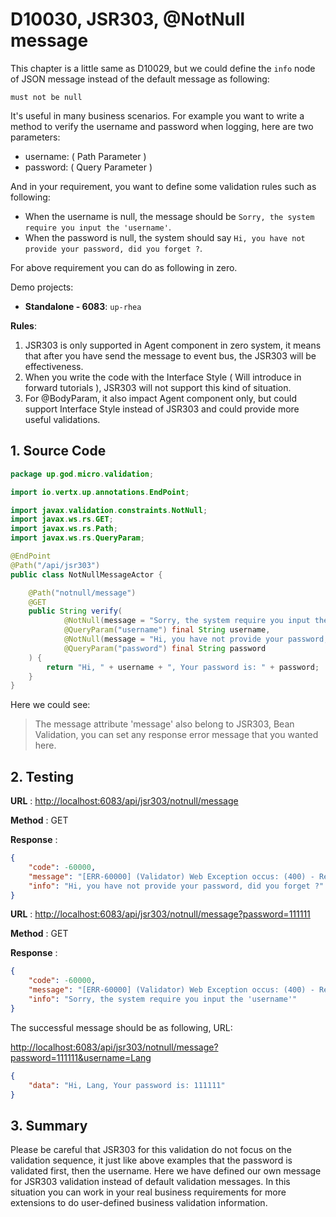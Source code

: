 # D10030, JSR303, @NotNull message

This chapter is a little same as D10029, but we could define the `info` node of JSON message instead of the default message as following:

```
must not be null
```

It's useful in many business scenarios. For example you want to write a method to verify the username and password when logging, here are two parameters:

* username: \( Path Parameter \)
* password: \( Query Parameter \)

And in your requirement, you want to define some validation rules such as following:

* When the username is null, the message should be `Sorry, the system require you input the 'username'`.
* When the password is null, the system should say `Hi, you have not provide your password, did you forget ?`.

For above requirement you can do as following in zero.

Demo projects:

* **Standalone - 6083**: `up-rhea`

**Rules**:

1. JSR303 is only supported in Agent component in zero system, it means that after you have send the message to event bus, the JSR303 will be effectiveness.
2. When you write the code with the Interface Style \( Will introduce in forward tutorials \), JSR303 will not support this kind of situation.
3. For @BodyParam, it also impact Agent component only, but could support Interface Style instead of JSR303 and could provide more useful validations.

## 1. Source Code

```java
package up.god.micro.validation;

import io.vertx.up.annotations.EndPoint;

import javax.validation.constraints.NotNull;
import javax.ws.rs.GET;
import javax.ws.rs.Path;
import javax.ws.rs.QueryParam;

@EndPoint
@Path("/api/jsr303")
public class NotNullMessageActor {

    @Path("notnull/message")
    @GET
    public String verify(
            @NotNull(message = "Sorry, the system require you input the 'username'")
            @QueryParam("username") final String username,
            @NotNull(message = "Hi, you have not provide your password, did you forget ?")
            @QueryParam("password") final String password
    ) {
        return "Hi, " + username + ", Your password is: " + password;
    }
}
```

Here we could see:

> The message attribute 'message' also belong to JSR303, Bean Validation, you can set any response error message that you wanted here.

## 2. Testing

**URL** : [http://localhost:6083/api/jsr303/notnull/message](http://localhost:6083/api/jsr303/notnull/message)

**Method** : GET

**Response** :

```json
{
    "code": -60000,
    "message": "[ERR-60000] (Validator) Web Exception occus: (400) - Request validation failure, class = class up.god.micro.validation.NotNullMessageActor, method = public java.lang.String up.god.micro.validation.NotNullMessageActor.verify(java.lang.String,java.lang.String), message = Hi, you have not provide your password, did you forget ?.",
    "info": "Hi, you have not provide your password, did you forget ?"
}
```

**URL** : [http://localhost:6083/api/jsr303/notnull/message?password=111111](http://localhost:6083/api/jsr303/notnull/message?password=111111)

**Method** : GET

**Response** :

```json
{
    "code": -60000,
    "message": "[ERR-60000] (Validator) Web Exception occus: (400) - Request validation failure, class = class up.god.micro.validation.NotNullMessageActor, method = public java.lang.String up.god.micro.validation.NotNullMessageActor.verify(java.lang.String,java.lang.String), message = Sorry, the system require you input the 'username'.",
    "info": "Sorry, the system require you input the 'username'"
}
```

The successful message should be as following, URL:

[http://localhost:6083/api/jsr303/notnull/message?password=111111&username=Lang](http://localhost:6083/api/jsr303/notnull/message?password=111111&username=Lang)

```json
{
    "data": "Hi, Lang, Your password is: 111111"
}
```

## 3. Summary

Please be careful that JSR303 for this validation do not focus on the validation sequence, it just like above examples that the password is validated first, then the username. Here we have defined our own message for JSR303 validation instead of default validation messages. In this situation you can work in your real business requirements for more extensions to do user-defined business validation information.



